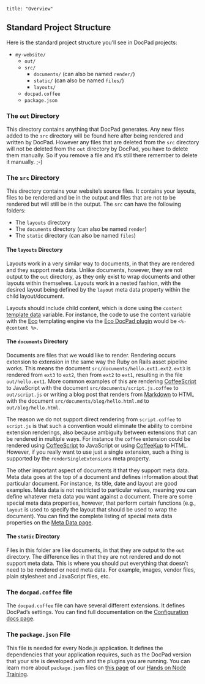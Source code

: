 ```
title: "Overview"
```
## Standard Project Structure

Here is the standard project structure you’ll see in DocPad projects:

- `my-website/`
	- `out/`
	- `src/`
		- `documents/` (can also be named `render/`)
		- `static/` (can also be named `files/`)
		- `layouts/`
	- `docpad.coffee`
	- `package.json`

### The `out` Directory

This directory contains anything that DocPad generates. Any new files added to the `src` directory will be found here after being rendered and written by DocPad. However any files that are deleted from the `src` directory will not be deleted from the `out` directory by DocPad, you have to delete them manually. So if you remove a file and it’s still there remember to delete it manually. ;-)


### The `src` Directory

This directory contains your website’s source files. It contains your layouts, files to be rendered and be in the output and files that are not to be rendered but will still be in the output. The `src` can have the following folders:

- The `layouts` directory
- The `documents` directory (can also be named `render`)
- The `static` directory (can also be named `files`)


#### The `layouts` Directory

Layouts work in a very similar way to documents, in that they are rendered and they support meta data. Unlike documents, however, they are not output to the `out` directory, as they only exist to wrap documents and other layouts within themselves. Layouts work in a nested fashion, with the desired layout being defined by the `layout` meta data property within the child layout/document.

Layouts should include child content, which is done using the `content` [template data](/docpad/template-data#standard-template-data) variable. For instance, the code to use the content variable with the [Eco](https://github.com/sstephenson/eco/) templating engine via the [Eco DocPad plugin](/plugin/eco) would be `<%- @content %>`.


#### The `documents` Directory

Documents are files that we would like to render. Rendering occurs extension to extension in the same way the Ruby on Rails asset pipeline works. This means the document `src/documents/hello.ext1.ext2.ext3` is rendered from `ext3` to `ext2`, then from `ext2` to `ext1`, resulting in the file `out/hello.ext1`. More common examples of this are rendering [CoffeeScript](http://coffeescript.org) to JavaScript with the document `src/documents/script.js.coffee` to `out/script.js` or writing a blog post that renders from [Markdown](http://daringfireball.net/projects/markdown/) to HTML with the document `src/documents/blog/hello.html.md` to `out/blog/hello.html`.

The reason we do not support direct rendering from `script.coffee` to `script.js` is that such a convention would eliminate the ability to combine extension renderings, also because ambiguity between extensions that can be rendered in multiple ways. For instance the `coffee` extension could be rendered using [CoffeeScript](http://coffeescript.org) to JavaScript or using [CoffeeKup](http://coffeekup.org) to HTML. However, if you really want to use just a single extension, such a thing is supported by the `renderSingleExtensions` meta property.

The other important aspect of documents it that they support meta data. Meta data goes at the top of a document and defines information about that particular document. For instance, its title, date and layout are good examples. Meta data is not restricted to particular values, meaning you can define whatever meta data you want against a document. There are some special meta data properties, however, that perform certain functions (e.g., `layout` is used to specify the layout that should be used to wrap the document). You can find the complete listing of special meta data properties on the [Meta Data page](/docpad/meta-data).


#### The `static` Directory

Files in this folder are like documents, in that they are output to the `out` directory. The difference lies in that they are not rendered and do not support meta data. This is where you should put everything that doesn’t need to be rendered or need meta data. For example, images, vendor files, plain stylesheet and JavaScript files, etc.


### The `docpad.coffee` file

The `docpad.coffee` file can have several different extensions. It defines DocPad’s settings. You can find full documentation on the [Configuration docs page](/docpad/config).


### The `package.json` File

This file is needed for every Node.js application. It defines the dependencies that your application requires, such as the DocPad version that your site is developed with and the plugins you are running. You can learn more about `package.json` files on [this page](/node/ecosystem) of our [Hands on Node Training](/node/preface).
